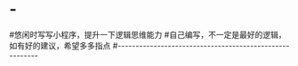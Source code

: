 # -
#悠闲时写写小程序，提升一下逻辑思维能力
#自己编写，不一定是最好的逻辑，如有好的建议，希望多多指点
#--------------------------------------------------------
